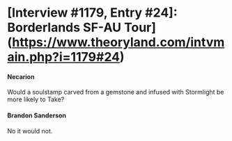 # [Interview #1179, Entry #24]: Borderlands SF-AU Tour](https://www.theoryland.com/intvmain.php?i=1179#24)

#### Necarion

Would a soulstamp carved from a gemstone and infused with Stormlight be more likely to Take?

#### Brandon Sanderson

No it would not.

